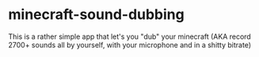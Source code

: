 # minecraft-sound-dubbing
This is a rather simple app that let's you "dub" your minecraft (AKA record 2700+ sounds all by yourself, with your microphone and in a shitty bitrate)
